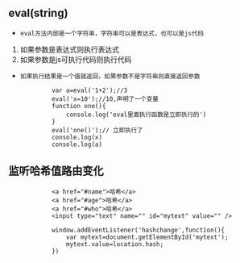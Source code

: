 ## eval(string)
* `eval方法内部是一个字符串，字符串可以是表达式，也可以是js代码`
1. 如果参数是表达式则执行表达式
2. 如果参数是js可执行代码则执行代码
* `如果执行结果是一个值就返回，如果参数不是字符串则直接返回参数`
```
			var a=eval('1+2');//3
			eval('x=10');//10,声明了一个变量
			function one(){
				console.log('eval里面执行函数是立即执行的')
			}
			eval('one()');// 立即执行了
			console.log(x)
			console.log(a)
```

## 监听哈希值路由变化
```
			<a href="#name">哈希</a>
			<a href="#age">哈希</a>
			<a href="#who">哈希</a>
			<input type="text" name="" id="mytext" value="" />
			
			window.addEventListener('hashchange',function(){
				var mytext=document.getElementById('mytext');
				mytext.value=location.hash;
			})
```